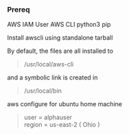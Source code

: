 ### Prereq
 AWS IAM User
 AWS CLI
 python3
 pip
 

Install awscli using standalone tarball  

By default, the files are all installed to   
 > /usr/local/aws-cli   

and a symbolic link is created in   
 >  /usr/local/bin   


aws configure for ubuntu home machine  
 >  user = alphauser  
 >  region = us-east-2 ( Ohio )  



